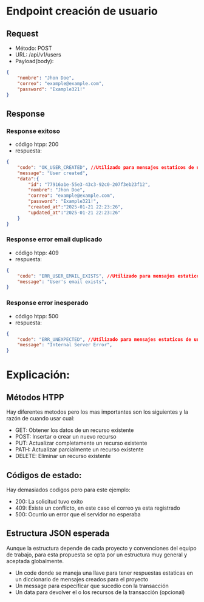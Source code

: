 # Endpoint creación de usuario

## Request
- Método: POST
- URL: /api/v1/users
- Payload(body): 
```json
{
    "nombre": "Jhon Doe",
    "correo": "example@example.com",
    "password": "Example321!"
}
```

## Response
### Response exitoso
- código htpp: 200
- respuesta:
```json
{
    "code": "OK_USER_CREATED", //Utilizado para mensajes estaticos de un diccionario de mensajes
    "message": "User created",
    "data":{
        "id": "77916a1e-55e3-43c3-92c0-207f3eb23f12",
        "nombre": "Jhon Doe",
        "correo": "example@example.com",
        "password": "Example321!",
        "created_at":"2025-01-21 22:23:26",
        "updated_at":"2025-01-21 22:23:26"
    }
}
```

### Response error email duplicado
- código htpp: 409
- respuesta:
```json
{
    "code": "ERR_USER_EMAIL_EXISTS", //Utilizado para mensajes estaticos de un diccionario de mensajes
    "message": "User's email exists",
}
```

### Response error inesperado
- código htpp: 500
- respuesta:
```json
{
    "code": "ERR_UNEXPECTED", //Utilizado para mensajes estaticos de un diccionario de mensajes
    "message": "Internal Server Error",
}
```

# Explicación:
## Métodos HTPP
Hay diferentes metodos pero los mas importantes son los siguientes y la razón de cuando usar cual:
- GET: Obtener los datos de un recurso existente
- POST: Insertar o crear un nuevo recurso
- PUT: Actualizar completamente un recurso existente
- PATH: Actualizar parcialmente un recurso existente
- DELETE: Eliminar un recurso existente

## Códigos de estado:
Hay demasiados codigos pero para este ejemplo:
- 200: La solicitud tuvo exito
- 409: Existe un conflicto, en este caso el correo ya esta registrado
- 500: Ocurrio un error que el servidor no esperaba

## Estructura JSON esperada
Aunque la estructura depende de cada proyecto y convenciones del equipo de trabajo, para esta propuesta se opta por un estructura muy general y aceptada globalmente.
- Un code donde se maneja una llave para tener respuestas estaticas en un diccionario de mensajes creados para el proyecto
- Un message para especificar que sucedio con la transacción
- Un data para devolver el o los recursos de la transacción (opcional)